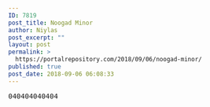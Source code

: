 ```yaml
---
ID: 7819
post_title: Noogad Minor
author: Niylas
post_excerpt: ""
layout: post
permalink: >
  https://portalrepository.com/2018/09/06/noogad-minor/
published: true
post_date: 2018-09-06 06:08:33
---
```

<pre>040404040404</pre>